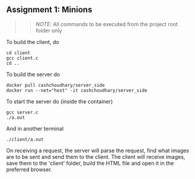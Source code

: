 ## Assignment 1: Minions
>> *NOTE*: All commands to be executed from the project root folder only

To build the client, do
```
cd client
gcc client.c
cd ..
```

To build the server do 
```
docker pull cashchoudhary/server_side
docker run --net="host" -it cashchoudhary/server_side
```

To start the server do (inside the container)
```
gcc server.c
./a.out
```
And in another terminal
```
./client/a.out
```
On receiving a request, the server will parse the request, find what images are to be sent and send them to the client.
The client will receive images, save them to the 'client' folder, build the HTML file and open it in the preferred browser.
